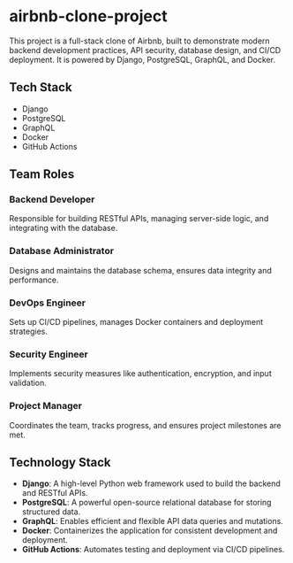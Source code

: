 # airbnb-clone-project

This project is a full-stack clone of Airbnb, built to demonstrate modern backend development practices, API security, database design, and CI/CD deployment. It is powered by Django, PostgreSQL, GraphQL, and Docker.

## Tech Stack
- Django
- PostgreSQL
- GraphQL
- Docker
- GitHub Actions
  
## Team Roles

### Backend Developer
Responsible for building RESTful APIs, managing server-side logic, and integrating with the database.

### Database Administrator
Designs and maintains the database schema, ensures data integrity and performance.

### DevOps Engineer
Sets up CI/CD pipelines, manages Docker containers and deployment strategies.

### Security Engineer
Implements security measures like authentication, encryption, and input validation.

### Project Manager
Coordinates the team, tracks progress, and ensures project milestones are met.

## Technology Stack

- **Django**: A high-level Python web framework used to build the backend and RESTful APIs.
- **PostgreSQL**: A powerful open-source relational database for storing structured data.
- **GraphQL**: Enables efficient and flexible API data queries and mutations.
- **Docker**: Containerizes the application for consistent development and deployment.
- **GitHub Actions**: Automates testing and deployment via CI/CD pipelines.

